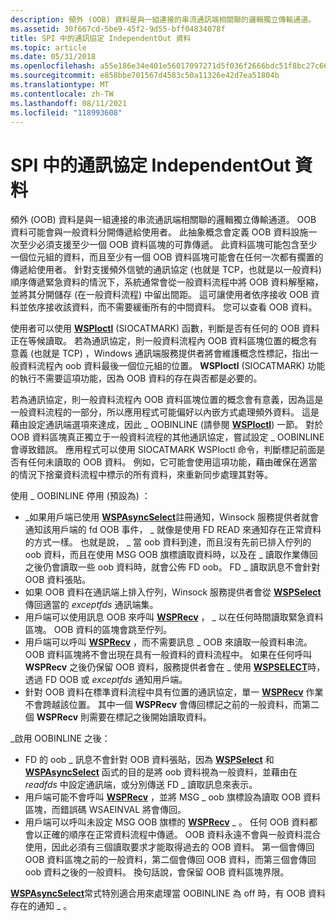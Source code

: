 ```yaml
---
description: 頻外 (OOB) 資料是與一組連接的串流通訊端相關聯的邏輯獨立傳輸通道。
ms.assetid: 30f667cd-5be9-45f2-9d55-bff04834078f
title: SPI 中的通訊協定 IndependentOut 資料
ms.topic: article
ms.date: 05/31/2018
ms.openlocfilehash: a55e186e34e401e56017097271d5f036f2666bdc51f8bc27c6692be7e12874e5
ms.sourcegitcommit: e858bbe701567d4583c50a11326e42d7ea51804b
ms.translationtype: MT
ms.contentlocale: zh-TW
ms.lasthandoff: 08/11/2021
ms.locfileid: "118993608"
---
```

# <a name="protocol-independentout-of-band-data-in-the-spi"></a>SPI 中的通訊協定 IndependentOut 資料

頻外 (OOB) 資料是與一組連接的串流通訊端相關聯的邏輯獨立傳輸通道。 OOB 資料可能會與一般資料分開傳遞給使用者。 此抽象概念會定義 OOB 資料設施一次至少必須支援至少一個 OOB 資料區塊的可靠傳遞。 此資料區塊可能包含至少一個位元組的資料，而且至少有一個 OOB 資料區塊可能會在任何一次都有擱置的傳遞給使用者。 針對支援頻外信號的通訊協定 (也就是 TCP，也就是以一般資料) 順序傳遞緊急資料的情況下，系統通常會從一般資料流程中將 OOB 資料解壓縮，並將其分開儲存 (在一般資料流程) 中留出間距。 這可讓使用者依序接收 OOB 資料並依序接收該資料，而不需要緩衝所有的中間資料。 您可以查看 OOB 資料。

使用者可以使用 [**WSPIoctl**](/previous-versions/windows/hardware/network/ff566296(v=vs.85)) (SIOCATMARK) 函數，判斷是否有任何的 OOB 資料正在等候讀取。 若為通訊協定，則一般資料流程內 OOB 資料區塊位置的概念有意義 (也就是 TCP) ，Windows 通訊端服務提供者將會維護概念性標記，指出一般資料流程內 oob 資料最後一個位元組的位置。 **WSPIoctl** (SIOCATMARK) 功能的執行不需要這項功能，因為 OOB 資料的存在與否都是必要的。

若為通訊協定，則一般資料流程內 OOB 資料區塊位置的概念會有意義，因為這是一般資料流程的一部分，所以應用程式可能偏好以內嵌方式處理頻外資料。 這是藉由設定通訊端選項來達成，因此 \_ OOBINLINE (請參閱 [**WSPIoctl**](/previous-versions/windows/hardware/network/ff566296(v=vs.85))) 一節。 對於 OOB 資料區塊真正獨立于一般資料流程的其他通訊協定，嘗試設定 \_ OOBINLINE 會導致錯誤。 應用程式可以使用 SIOCATMARK WSPIoctl 命令，判斷標記前面是否有任何未讀取的 OOB 資料。 例如，它可能會使用這項功能，藉由確保在適當的情況下捨棄資料流程中標示的所有資料，來重新同步處理其對等。

使用 \_ OOBINLINE 停用 (預設為) ：

-   \_如果用戶端已使用 [**WSPAsyncSelect**](/previous-versions/windows/desktop/legacy/ms742267(v=vs.85))註冊通知，Winsock 服務提供者就會通知該用戶端的 fd OOB 事件， \_ 就像是使用 FD READ 來通知存在正常資料的方式一樣。 也就是說， \_ 當 oob 資料到達，而且沒有先前已排入佇列的 oob 資料，而且在使用 MSG OOB 旗標讀取資料時，以及在 \_ 讀取作業傳回之後仍會讀取一些 oob 資料時，就會公佈 FD oob。 FD \_ 讀取訊息不會針對 OOB 資料張貼。
-   如果 OOB 資料在通訊端上排入佇列，Winsock 服務提供者會從 [**WSPSelect**](/previous-versions/windows/desktop/legacy/ms742289(v=vs.85)) 傳回適當的 *exceptfds* 通訊端集。
-   用戶端可以使用訊息 OOB 來呼叫 [**WSPRecv**](/previous-versions/windows/hardware/network/ff566309(v=vs.85)) ， \_ 以在任何時間讀取緊急資料區塊。 OOB 資料的區塊會跳至佇列。
-   用戶端可以呼叫 [**WSPRecv**](/previous-versions/windows/hardware/network/ff566309(v=vs.85)) ，而不需要訊息 \_ OOB 來讀取一般資料串流。 OOB 資料區塊將不會出現在具有一般資料的資料流程中。 如果在任何呼叫 **WSPRecv** 之後仍保留 OOB 資料，服務提供者會在 \_ 使用 [**WSPSELECT**](/previous-versions/windows/desktop/legacy/ms742289(v=vs.85))時，透過 FD OOB 或 *exceptfds* 通知用戶端。
-   針對 OOB 資料在標準資料流程中具有位置的通訊協定，單一 [**WSPRecv**](/previous-versions/windows/hardware/network/ff566309(v=vs.85)) 作業不會跨越該位置。 其中一個 **WSPRecv** 會傳回標記之前的一般資料，而第二個 **WSPRecv** 則需要在標記之後開始讀取資料。

\_啟用 OOBINLINE 之後：

-   FD 的 oob \_ 訊息不會針對 OOB 資料張貼，因為 [**WSPSelect**](/previous-versions/windows/desktop/legacy/ms742289(v=vs.85)) 和 [**WSPAsyncSelect**](/previous-versions/windows/desktop/legacy/ms742267(v=vs.85)) 函式的目的是將 oob 資料視為一般資料，並藉由在 *readfds* 中設定通訊端，或分別傳送 FD \_ 讀取訊息來表示。
-   用戶端可能不會呼叫 [**WSPRecv**](/previous-versions/windows/hardware/network/ff566309(v=vs.85)) ，並將 MSG \_ oob 旗標設為讀取 OOB 資料區塊，而錯誤碼 WSAEINVAL 將會傳回。
-   用戶端可以呼叫未設定 MSG OOB 旗標的 [**WSPRecv**](/previous-versions/windows/hardware/network/ff566309(v=vs.85)) \_ 。 任何 OOB 資料都會以正確的順序在正常資料流程中傳遞。 OOB 資料永遠不會與一般資料混合使用，因此必須有三個讀取要求才能取得過去的 OOB 資料。 第一個會傳回 OOB 資料區塊之前的一般資料，第二個會傳回 OOB 資料，而第三個會傳回 oob 資料之後的一般資料。 換句話說，會保留 OOB 資料區塊界限。

[**WSPAsyncSelect**](/previous-versions/windows/desktop/legacy/ms742267(v=vs.85))常式特別適合用來處理當 OOBINLINE 為 off 時，有 OOB 資料存在的通知 \_ 。

 

 
